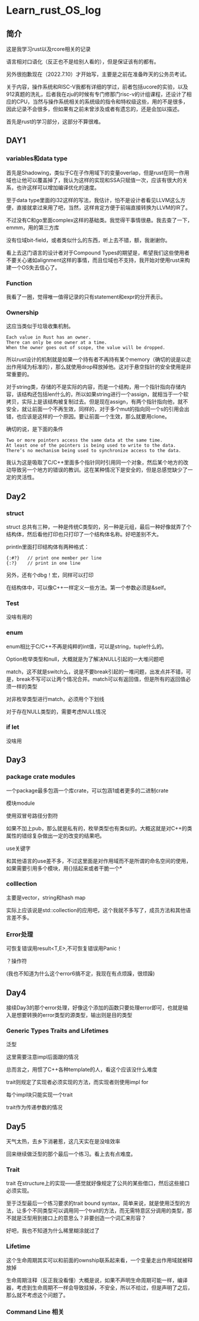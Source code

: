 # Learn_rust_OS_log

## 简介

这是我学习rust以及rcore相关的记录

语言相对口语化（反正也不是给别人看的），但是保证该有的都有。

另外很抱歉现在（2022.7.10）才开始写，主要是之前在准备昨天的公务员考试。

关于内容，操作系统和RISC-V我都有详细的学过，前者包括ucore的实验，以及912真题的洗礼，后者我在zju的时候有专门修那门risc-v的计组课程，还设计了相应的CPU，当然与操作系统相关的系统级的指令和特权级这些，用的不是很多，因此记录不会很多，但如果有之前未曾涉及或者有遗忘的，还是会加以描述。

首先是rust的学习部分，这部分不算很难。

## DAY1

### variables和data type

首先是Shadowing，类似于C在子作用域下的变量overlap，但是rust在同一作用域也让他可以覆盖掉了，我认为这样的实现和SSA只赋值一次，应该有很大的关系，也许这样可以增加编译优化的速度。

至于data type里面的i32这样的写法，我估计，怕不是设计者看见LLVM这么方便，直接就拿过来用了吧，当然，这样肯定方便于前端直接转换为LLVM的IR了。

不过没有C和go里面complex这样的基础类。我觉得干事情很悬。我去查了一下，emmm，用的第三方库

没有位域bit-field，或者类似什么的东西，听上去不错，额，我谢谢你。

看上去这门语言的设计者对于Compound Types的期望是，希望我们这些使用者不要关心诸如alignment这样的事情，而且位域也不支持，我开始对使用rust来构建一个OS失去信心了。

### Function

我看了一圈，觉得唯一值得记录的只有statement和expr的分开表示。

### Ownership

这应当类似于垃圾收集机制。

```
Each value in Rust has an owner.
There can only be one owner at a time.
When the owner goes out of scope, the value will be dropped.
```

所以rust设计的机制就是如果一个持有者不再持有某个memory（确切的说是以走出作用域为标准的），那么就使用drop释放掉他。这对于悬空指针的安全使用是非常重要的。

对于string类，存储的不是实际的内容，而是一个结构，用一个指针指向存储内容，该结构还包括len什么的，所以如果string进行一个assign，就相当于一个软拷贝，实际上是该结构被复制过去。但是现在assign，有两个指针指向他，就不安全，就让前面一个不再生效，同样的，对于多个mut的指向同一个s的引用会出错，也应该是这样的一个原因。要让前面一个生效，那么就要用clone。

确切的说，是下面的条件

```
Two or more pointers access the same data at the same time.
At least one of the pointers is being used to write to the data.
There’s no mechanism being used to synchronize access to the data.
```

我认为这是吸取了C/C++里面多个指针同时引用同一个对象，然后某个地方的改动导致另一个地方的错误的教训。这在某种情况下是安全的，但是总感觉缺少了一定的灵活性。

## Day2

### struct

struct 总共有三种，一种是传统C类型的，另一种是元组，最后一种好像就弄了个结构体，然后看他打印也只打印了一个结构体名称。好吧差别不大。

printIn里面打印结构体有两种格式：

```
{:#?}	// print one member per line
{:?}	// print in one line
```

另外，还有个dbg！宏，同样可以打印

在结构体中，可以像C++一样定义一些方法。第一个参数必须是&self。

### Test

没啥有用的

### enum

enum相比于C/C++不再是纯粹的int值，可以是string，tuple什么的。

Option枚举类型和null，大概就是为了解决NULL引起的一大堆问题吧

match，这不就是switch么，说是不要break引起的一堆问题，出发点并不错，可是，break不写可以让两个情况合并。match可以有返回值，但是所有的返回值必须一样的类型

对非枚举类型进行match，必须用个下划线

对于存在NULL类型的，需要考虑NULL情况

### if let

没啥用

## Day3

### package crate modules

一个package最多包涵一个库crate，可以包涵1或者更多的二进制crate

模块module

使用双冒号路径分割符

如果不加上pub，那么就是私有的，枚举类型也有类似的。大概这就是对C++的类属性的错综复杂做出一定的改变的结果吧。

use关键字

和其他语言的use差不多，不过这里面是对作用域而不是所谓的命名空间的使用，如果需要引用多个模块，用{}括起来或者干脆一个*

### colllection

主要是vector，string和hash map

实际上应该说是std::collection的应用吧，这个我就不多写了，成员方法和其他语言差不多。

### Error处理

可恢复错误用result<T,E>,不可恢复错误用Panic！

？操作符

(我也不知道为什么这个error6搞不定，我现在有点烦躁，很烦躁)

## Day4

接续Day3的那个error处理，好像这个添加的函数只要处理error即可，也就是输入是想要转换的error类型的源类型，输出则是目的类型

### Generic Types Traits and Lifetimes

泛型

这里需要注意impl后面跟<T>的情况

总而言之，用惯了C++各种template的人，看这个应该没什么难度

trait则规定了实现者必须实现的方法，而实现者则使用impl <trait> for <type>

每个impl块只能实现一个trait

trait作为传递参数的情况

## Day5

天气太热，去乡下消暑惹，这几天实在是没啥效率

回来继续做泛型的那个最后一个练习。看上去有点难度。

### Trait

trait 在structure上的实现——感觉就好像规定了公共的某些借口，然后这些接口必须实现。

至于泛型最后一个练习要求的trait bound syntax，简单来说，就是使用泛型的方法，让多个不同类型可以调用同一个trait的方法，而无需特意区分调用的类型，那不就是泛型用到接口上的意思么？非要创造一个词汇来形容？

好吧，我也不知道为什么稀里糊涂就过了

### Lifetime

这个生命周期其实可以和前面的ownship联系起来看，一个变量走出作用域就被释放掉

生命周期注释（反正我没看懂）大概是说，如果不声明生命周期可能一样，编译器，考虑到生命周期不一样会导致挂掉，不安全，所以不给过，但是声明了之后，那么就不考虑这个问题了。

### Command Line 相关
